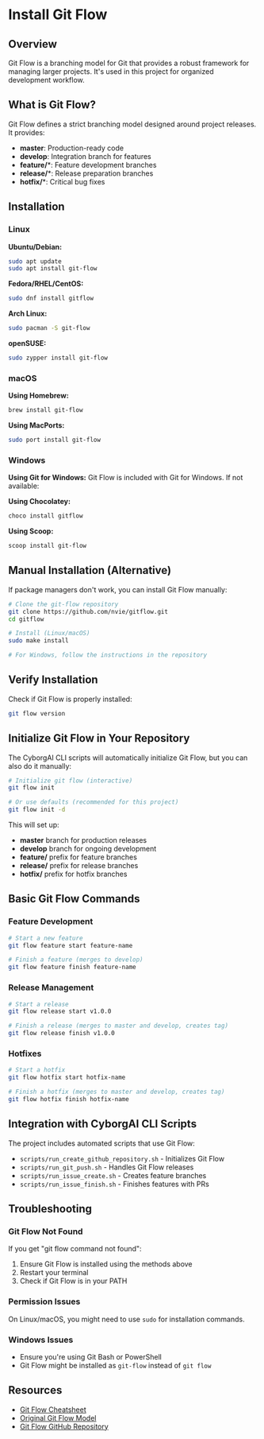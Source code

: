 # Install Git Flow

## Overview
Git Flow is a branching model for Git that provides a robust framework for managing larger projects. It's used in this project for organized development workflow.

## What is Git Flow?
Git Flow defines a strict branching model designed around project releases. It provides:
- **master**: Production-ready code
- **develop**: Integration branch for features
- **feature/***: Feature development branches
- **release/***: Release preparation branches
- **hotfix/***: Critical bug fixes

## Installation

### Linux

**Ubuntu/Debian:**
```bash
sudo apt update
sudo apt install git-flow
```

**Fedora/RHEL/CentOS:**
```bash
sudo dnf install gitflow
```

**Arch Linux:**
```bash
sudo pacman -S git-flow
```

**openSUSE:**
```bash
sudo zypper install git-flow
```

### macOS

**Using Homebrew:**
```bash
brew install git-flow
```

**Using MacPorts:**
```bash
sudo port install git-flow
```

### Windows

**Using Git for Windows:**
Git Flow is included with Git for Windows. If not available:

**Using Chocolatey:**
```bash
choco install gitflow
```

**Using Scoop:**
```bash
scoop install git-flow
```

## Manual Installation (Alternative)

If package managers don't work, you can install Git Flow manually:

```bash
# Clone the git-flow repository
git clone https://github.com/nvie/gitflow.git
cd gitflow

# Install (Linux/macOS)
sudo make install

# For Windows, follow the instructions in the repository
```

## Verify Installation

Check if Git Flow is properly installed:
```bash
git flow version
```

## Initialize Git Flow in Your Repository

The CyborgAI CLI scripts will automatically initialize Git Flow, but you can also do it manually:

```bash
# Initialize git flow (interactive)
git flow init

# Or use defaults (recommended for this project)
git flow init -d
```

This will set up:
- **master** branch for production releases
- **develop** branch for ongoing development
- **feature/** prefix for feature branches
- **release/** prefix for release branches
- **hotfix/** prefix for hotfix branches

## Basic Git Flow Commands

### Feature Development
```bash
# Start a new feature
git flow feature start feature-name

# Finish a feature (merges to develop)
git flow feature finish feature-name
```

### Release Management
```bash
# Start a release
git flow release start v1.0.0

# Finish a release (merges to master and develop, creates tag)
git flow release finish v1.0.0
```

### Hotfixes
```bash
# Start a hotfix
git flow hotfix start hotfix-name

# Finish a hotfix (merges to master and develop, creates tag)
git flow hotfix finish hotfix-name
```

## Integration with CyborgAI CLI Scripts

The project includes automated scripts that use Git Flow:
- `scripts/run_create_github_repository.sh` - Initializes Git Flow
- `scripts/run_git_push.sh` - Handles Git Flow releases
- `scripts/run_issue_create.sh` - Creates feature branches
- `scripts/run_issue_finish.sh` - Finishes features with PRs

## Troubleshooting

### Git Flow Not Found
If you get "git flow command not found":
1. Ensure Git Flow is installed using the methods above
2. Restart your terminal
3. Check if Git Flow is in your PATH

### Permission Issues
On Linux/macOS, you might need to use `sudo` for installation commands.

### Windows Issues
- Ensure you're using Git Bash or PowerShell
- Git Flow might be installed as `git-flow` instead of `git flow`

## Resources
- [Git Flow Cheatsheet](https://danielkummer.github.io/git-flow-cheatsheet/)
- [Original Git Flow Model](https://nvie.com/posts/a-successful-git-branching-model/)
- [Git Flow GitHub Repository](https://github.com/nvie/gitflow)
